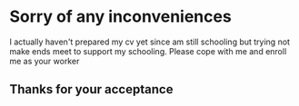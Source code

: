 # Sorry of any inconveniences

I actually haven't prepared my cv yet since am still schooling but trying not
make ends meet to support my schooling. Please cope with me and enroll me as 
your  worker

## Thanks for your acceptance
